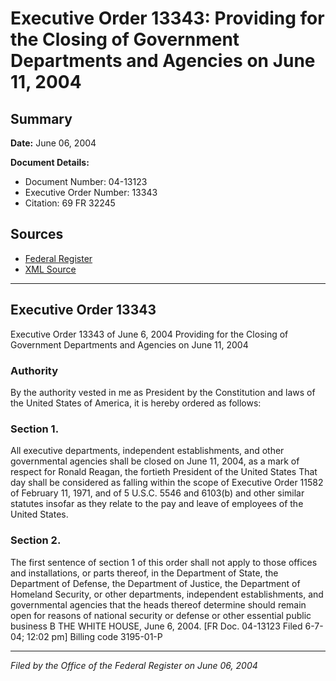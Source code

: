# Executive Order 13343: Providing for the Closing of Government Departments and Agencies on June 11, 2004

## Summary

**Date:** June 06, 2004

**Document Details:**
- Document Number: 04-13123
- Executive Order Number: 13343
- Citation: 69 FR 32245

## Sources
- [Federal Register](https://www.federalregister.gov/documents/2004/06/08/04-13123/providing-for-the-closing-of-government-departments-and-agencies-on-june-11-2004)
- [XML Source](https://www.federalregister.gov/documents/full_text/xml/2004/06/08/04-13123.xml)

---

## Executive Order 13343

Executive Order 13343 of June 6, 2004
Providing for the Closing of Government Departments and Agencies on June 11, 2004
### Authority

By the authority vested in me as President by the Constitution and laws of the United States of America, it is hereby ordered as follows:
### Section 1.

All executive departments, independent establishments, and other governmental agencies shall be closed on June 11, 2004, as a mark of respect for Ronald Reagan, the fortieth President of the United States That day shall be considered as falling within the scope of Executive Order 11582 of February 11, 1971, and of 5 U.S.C. 5546 and 6103(b) and other similar statutes insofar as they relate to the pay and leave of employees of the United States.
### Section 2.

The first sentence of section 1 of this order shall not apply to those offices and installations, or parts thereof, in the Department of State, the Department of Defense, the Department of Justice, the Department of Homeland Security, or other departments, independent establishments, and governmental agencies that the heads thereof determine should remain open for reasons of national security or defense or other essential public business
B
THE WHITE HOUSE,
June 6, 2004.
[FR Doc. 04-13123
Filed 6-7-04; 12:02 pm]
Billing code 3195-01-P

---

*Filed by the Office of the Federal Register on June 06, 2004*

